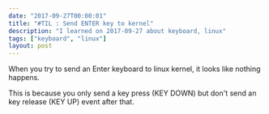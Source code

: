 ```yaml
---
date: "2017-09-27T00:00:01"
title: "#TIL : Send ENTER key to kernel"
description: "I learned on 2017-09-27 about keyboard, linux"
tags: ["keyboard", "linux"]
layout: post
---
```



When you try to send an Enter keyboard to linux kernel, it looks like nothing happens.

This is because you only send a key press (KEY DOWN) but don't send an key release (KEY UP) event after that.
